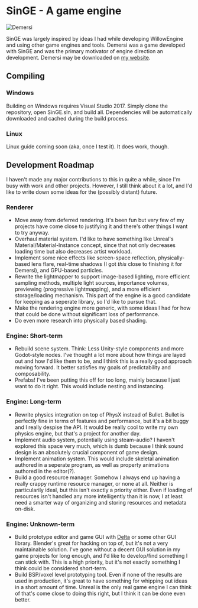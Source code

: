 # SinGE - A game engine

![Demersi](http://willcassella.net/SinGE/demersi.png)

SinGE was largely inspired by ideas I had while developing WillowEngine and using other game engines and tools. Demersi was a game developed with SinGE and was the primary motivator of engine direction an development. Demersi may be downloaded on [my website](http://willcassella.net).

## Compiling

### Windows
Building on Windows requires Visual Studio 2017. Simply clone the repository, open SinGE.sln, and build all. Dependencies will be automatically downloaded and cached during the build process.

### Linux
Linux guide coming soon (aka, once I test it). It does work, though.

## Development Roadmap
I haven't made any major contributions to this in quite a while, since I'm busy with work and other projects. However, I still think about it a lot, and I'd like to write down some ideas for the (possibly distant) future.

### Renderer
- Move away from deferred rendering. It's been fun but very few of my projects have come close to justifying it and there's other things I want to try anyway.
- Overhaul material system. I'd like to have something like Unreal's Material/Material-Instance concept, since that not only decreases loading time but also decreases artist workload.
- Implement some nice effects like screen-space reflection, physically-based lens flare, real-time shadows (I got *this* close to finishing it for Demersi), and GPU-based particles.
- Rewrite the lightmapper to support image-based lighting, more efficient sampling methods, multiple light sources, importance volumes, previewing (progressive lightmapping), and a more efficient storage/loading mechanism. This part of the engine is a good candidate for keeping as a seperate library, so I'd like to pursue that.
- Make the rendering engine more generic, with some ideas I had for how that could be done without significant loss of performance.
- Do even more research into physically based shading.

### Engine: Short-term
- Rebuild scene system. Think: Less Unity-style components and more Godot-style nodes. I've thought a lot more about how things are layed out and how I'd like them to be, and I think this is a really good approach moving forward. It better satisfies my goals of predictability and composability.
- Prefabs! I've been putting this off for too long, mainly because I just want to do it right. This would include nesting and instancing.

### Engine: Long-term
- Rewrite physics integration on top of PhysX instead of Bullet. Bullet is perfectly fine in terms of features and performance, but it's a bit buggy and I really despise the API. It would be really cool to write my own physics engine, but that's a project for another day.
- Implement audio system, potentially using steam-audio? I haven't explored this space very much, which is dumb because I think sound design is an absolutely crucial component of game design.
- Implement animation system. This would include skeletal animation authored in a seperate program, as well as property animations authored in the editor(?).
- Build a good resource manager. Somehow I always end up having a really crappy runtime resource manager, or none at all. Neither is particularily ideal, but this isn't exactly a priority either. Even if loading of resources isn't handled any more intelligently than it is now, I at least need a smarter way of organizing and storing resources and metadata on-disk.

### Engine: Unknown-term
- Build prototype editor and game GUI with [Delta](https://github.com/willcassella/delta) or some other GUI library. Blender's great for hacking on top of, but it's not a very maintainable solution. I've gone without a decent GUI solution in my game projects for long enough, and I'd like to develop/find something I can stick with. This is a high priority, but it's not exactly something I think could be considered short-term.
- Build BSP/voxel level prototyping tool. Even if none of the results are used in production, it's great to have something for whipping out ideas in a short amount of time. Unreal is the only real game engine I can think of that's come close to doing this right, but I think it can be done even better.
